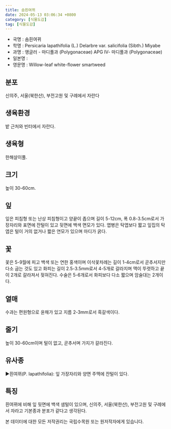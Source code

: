```yaml
---
title: 솜흰여뀌
date: 2024-05-13 03:06:34 +0800
category: [식물도감]
tag: [식물도감]
---
```




- 국명 : 솜흰여뀌
- 학명 : Persicaria lapathifolia (L.) Delarbre var. salicifolia (Sibth.) Miyabe
- 과명 : 앵글러 - 마디풀과 (Polygonaceae) APG Ⅳ- 마디풀과 (Polygonaceae)
- 일본명 : 
- 영문명 : Willow-leaf white-flower smartweed


## 분포
신의주, 서울(북한산), 부전고원 및 구례에서 자란다
## 생육환경
밭 근처와 빈터에서 자란다.
## 생육형
한해살이풀.
## 크기
높이 30-60cm.
## 잎
잎은 피침형 또는 난상 피침형이고 양끝이 좁으며 길이 5-12cm, 폭 0.8-3.5cm로서 가장자리와 표면에 잔털이 있고 뒷면에 백색 면모가 있다. 엽병은 탁엽보다 짧고 잎집의 탁엽은 털이 거의 없거나 짧은 연모가 있으며 마디가 굵다.
## 꽃
꽃은 5-9월에 피고 백색 또는 연한 홍색이며 이삭꽃차례는 길이 1-4cm로서 곧추서지만 다소 굽는 것도 있고 화피는 길이 2.5-3.5mm로서 4-5개로 갈라지며 맥이 뚜렷하고 끝이 2개로 갈라져서 젖혀진다. 수술은 5-6개로서 화피보다 다소 짧으며 암술대는 2개이다.
## 열매
수과는 편원형으로 윤채가 있고 지름 2-3mm로서 흑갈색이다.  
## 줄기
높이 30-60cm이며 털이 없고, 곧추서며 가지가 갈라진다.  
## 유사종
▶흰여뀌(P. lapathifolia): 잎 가장자리와 양면 주맥에 잔털이 있다.
## 특징
흰여뀌에 비해 잎 뒷면에 백색 샘털이 있으며, 신의주, 서울(북한산), 부전고원 및 구례에서 자라고 기본종과 분포가 같다고 생각된다.






본 데이터에 대한 모든 저작권리는 국립수목원 또는 원저작자에게 있습니다.
